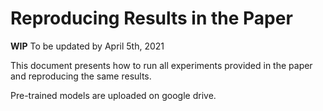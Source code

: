 # Reproducing Results in the Paper

**WIP** To be updated by April 5th, 2021

This document presents how to run all experiments provided in the paper and reproducing the same results.

Pre-trained models are uploaded on google drive.

